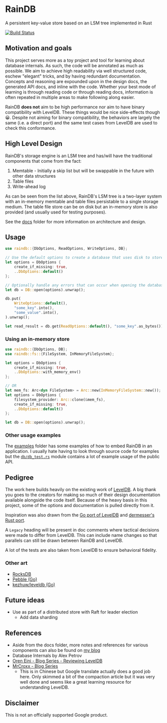 # RainDB

A persistent key-value store based on an LSM tree implemented in Rust

[![Build Status](https://github.com/nerdondon/raindb/actions/workflows/ci.yaml/badge.svg)](https://github.com/nerdondon/raindb/actions/workflows/ci.yaml)

## Motivation and goals

This project serves more as a toy project and tool for learning about database internals. As such,
the code will be annotated as much as possible. We aim to achieve high readability via well
structured code, eschew "elegant" tricks, and by having redundant documentation. Concepts and
reasoning are expounded upon in the design docs, the generated API docs, and inline with the code.
Whether your best mode of learning is through reading code or through reading docs, information is
often repeated in multiple areas to make following along easier.

RainDB **does not** aim to be high performance nor aim to have binary compatibility with LevelDB.
These things would be nice side-effects though 😀. Despite not aiming for binary compatibility, the
behaviors are largely the same (i.e. a direct port) and the same test cases from LevelDB are used to
check this conformance.

## High Level Design

RainDB's storage engine is an LSM tree and has/will have the traditional components that come from
the fact:

1. Memtable - Initially a skip list but will be swappable in the future with other data structures
1. Table files
1. Write-ahead log

As can be seen from the list above, RainDB's LSM tree is a two-layer system with an in-memory
memtable and table files persistable to a single storage medium. The table file store can be on disk
but an in-memory store is also provided (and usually used for testing purposes).

See the [docs](./docs) folder for more information on architecture and design.

## Usage

```rust
use raindb::{DbOptions, ReadOptions, WriteOptions, DB};

// Use the default options to create a database that uses disk to store table files
let options = DbOptions {
    create_if_missing: true,
    ..DbOptions::default()
};

// Optionally handle any errors that can occur when opening the database
let db = DB::open(options).unwrap();

db.put(
    WriteOptions::default(),
    "some_key".into(),
    "some_value".into(),
).unwrap();

let read_result = db.get(ReadOptions::default(), "some_key".as_bytes()).unwrap();
```

### Using an in-memory store

```rust
use raindb::{DbOptions, DB};
use raindb::fs::{FileSystem, InMemoryFileSystem};

let options = DbOptions {
    create_if_missing: true,
    ..DbOptions::with_memory_env()
};

// OR
let mem_fs: Arc<dyn FileSystem> = Arc::new(InMemoryFileSystem::new());
let options = DbOptions {
    filesystem_provider: Arc::clone(&mem_fs),
    create_if_missing: true,
    ..DbOptions::default()
};

let db = DB::open(options).unwrap();
```

### Other usage examples

The [examples](./examples) folder has some examples of how to embed RainDB in an application. I
usually hate having to look through source code for examples but the
[`db/db_test.rs`](./src/db/db_test.rs) module contains a lot of example usage of the public API.

## Pedigree

The work here builds heavily on the existing work of [LevelDB](https://github.com/google/leveldb). A
big thank you goes to the creators for making so much of their design documentation available
alongside the code itself. Because of the heavy basis in this project, some of the options and
documentation is pulled directly from it.

Inspiration was also drawn from the [Go port of LevelDB](https://github.com/golang/leveldb) and
[dermesser's Rust port](https://github.com/dermesser/leveldb-rs).

A `Legacy` heading will be present in doc comments where tactical decisions were made to differ from
LevelDB. This can include name changes so that parallels can still be drawn between RainDB and
LevelDB.

A lot of the tests are also taken from LevelDB to ensure behavioral fidelity.

### Other art

- [RocksDB](https://github.com/facebook/rocksdb)
- [Pebble (Go)](https://github.com/cockroachdb/pebble)
- [kezhuw/leveldb (Go)](https://github.com/kezhuw/leveldb)

## Future ideas

- Use as part of a distributed store with Raft for leader election
  - Add data sharding

## References

- Aside from the docs folder, more notes and references for various components can also be found on
  [my blog](https://blog.nerdondon.com)
- Database Internals by Alex Petrov
- [Oren Eini - Blog Series - Reviewing LevelDB](https://ayende.com/blog/posts/series/161410/reviewing-leveldb)
- [MrCroxx - Blog Series](https://mrcroxx.github.io/categories/%E6%B7%B1%E5%85%A5%E6%B5%85%E5%87%BAleveldb/)
  - This is in Chinese but Google translate actually does a good job here. Only skimmed a bit of the
    compaction article but it was very well done and seems like a great learning resource for
    understanding LevelDB.

## Disclaimer

This is not an officially supported Google product.
